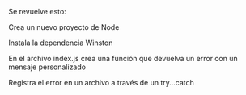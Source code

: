 Se revuelve esto:

Crea un nuevo proyecto de Node

Instala la dependencia Winston

En el archivo index.js crea una función que devuelva un error con un mensaje personalizado

Registra el error en un archivo a través de un try...catch
